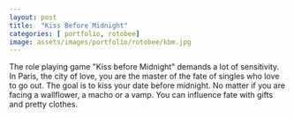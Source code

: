 ```yaml
---
layout: post
title:  "Kiss Before Midnight"
categories: [ portfolio, rotobee]
image: assets/images/portfolio/rotobee/kbm.jpg
---
```

The role playing game "Kiss before Midnight" demands a lot of sensitivity. In Paris, the city of love, you are the master of the fate of singles who love to go out. The goal is to kiss your date before midnight. No matter if you are facing a wallflower, a macho or a vamp. You can influence fate with gifts and pretty clothes.

   